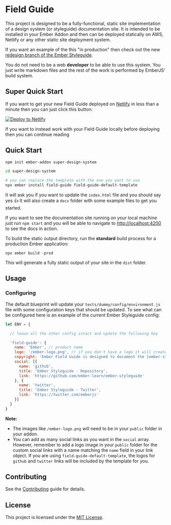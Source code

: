 # Field Guide

This project is designed to be a fully-functional, static site implementation of a design system (or styleguide) documentation site. It is intended to be installed in your Ember Addon and then can be deployed statically on AWS, Netlify or any other static site deployment system.

If you want an example of the this "in production" then check out the new [redesign branch of the Ember Styleguide](https://deploy-preview-145--ember-styleguide.netlify.com/).

You do not need to be a web **developer** to be able to use this system. You just write markdown files and the rest of the work is performed by EmberJS' build system.

## Super Quick Start

If you want to get your new Field Guide deployed on [Netlify](https://www.netlify.com/) in less than a minute then you can just click this button:

[![Deploy to Netlify](https://www.netlify.com/img/deploy/button.svg)](https://app.netlify.com/start/deploy?repository=https://github.com/empress/field-guide-netlify-default-template)

If you want to instead work with your Field Guide locally before deploying then you can continue reading

## Quick Start

```sh
npm init ember-addon super-design-system

cd super-design-system

# you can replace the template with the one you want to use
npx ember install field-guide field-guide-default-template
```

It will ask you if you want to update the `index.html` file and you should say yes 👍 It will also create a `docs` folder with some example files to get you started.

If you want to see the documentation site running on your local machine just run `npm start` and you will be able to navigate to  [http://localhost:4200](http://localhost:4200) to see the docs in action.

To build the static output directory, run the **standard** build process for a production Ember application:

```
npx ember build -prod
```

This will generate a fully static output of your site in the `dist` folder.


## Usage

### Configuring

The default blueprint will update your `tests/dummy/config/environment.js` file with some configuration keys that should be updated. To see what can be configured here is an example of the current Ember Styleguide config:

```javascript
let ENV = {

  // leave all the other config intact and update the following key

  'field-guide': {
    name: 'Ember', // product name
    logo: '/ember-logo.png', // if you don't have a logo it will create one for you from the product name
    copyright: 'Ember Field Guide is designed to document the [ember-styleguide](https://github.com/ember-learn/ember-styleguide) project. For more information view the readme',
    social: [{
      name: 'github',
      title: 'Ember Styleguide - Repository',
      link: 'https://github.com/ember-learn/ember-styleguide'
    }, {
      name: 'twitter',
      title: 'Ember Styleguide - Twitter',
      link: 'https://twitter.com/emberjs'
    }]
  }
}
```

**Note:**
- The images like `/ember-logo.png` will need to be in your `public` folder in your addon.
- You can add as many social links as you want in the `social` array. However, remember to add a logo image in your `public` folder for the custom social links with a name matching the `name` field in your link object. If you are using `field-guide-default-template`, the logos for `github` and `twitter` links will be included by the template for you.


## Contributing

See the [Contributing](CONTRIBUTING.md) guide for details.


## License

This project is licensed under the [MIT License](LICENSE.md).

